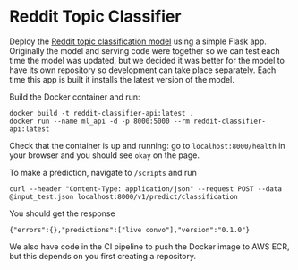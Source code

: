 # Reddit Topic Classifier

Deploy the [Reddit topic classification model](https://github.com/yusueliu/reddit) using a simple Flask app. Originally the model and serving code were together so we can test each time the model was updated, but we decided it was better for the model to have its own repository so development can take place separately. Each time this app is built it installs the latest version of the model.

Build the Docker container and run:
```
docker build -t reddit-classifier-api:latest .
docker run --name ml_api -d -p 8000:5000 --rm reddit-classifier-api:latest
``` 
Check that the container is up and running: go to `localhost:8000/health` in your browser and you should see `okay` on the page.


To make a prediction, navigate to `/scripts` and run
```
curl --header "Content-Type: application/json" --request POST --data @input_test.json localhost:8000/v1/predict/classification
```
You should get the response
```
{"errors":{},"predictions":["live convo"],"version":"0.1.0"}
```

We also have code in the CI pipeline to push the Docker image to AWS ECR, but this depends on you first creating a repository. 
